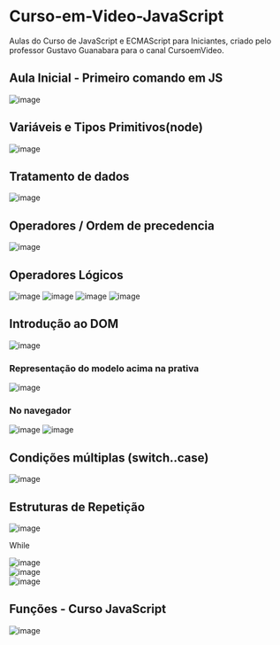 # Curso-em-Video-JavaScript
Aulas do Curso de JavaScript e ECMAScript para Iniciantes, criado pelo professor Gustavo Guanabara para o canal CursoemVideo. <br>
## Aula Inicial - Primeiro comando em JS<br>
![image](https://user-images.githubusercontent.com/81521722/201496205-14e5cc1c-6155-4b4a-adbd-030e9e246ebe.png)<br>

## Variáveis e Tipos Primitivos(node)<br>
![image](https://user-images.githubusercontent.com/81521722/201496548-c09428b3-7545-471b-a441-5191793fa2d7.png)
## Tratamento de dados<br>
![image](https://user-images.githubusercontent.com/81521722/201498071-c3236acc-1329-4f6f-9398-be574900e1c6.png)
## Operadores / Ordem de precedencia<br>
![image](https://user-images.githubusercontent.com/81521722/201523861-e6dd0355-45be-4e49-8269-942b99ebca11.png)
## Operadores Lógicos<br>
![image](https://user-images.githubusercontent.com/81521722/201524395-46b65ac1-f3d1-48cd-926b-339f74a1be73.png)
![image](https://user-images.githubusercontent.com/81521722/201524522-9442dba7-8fae-41ee-bd86-098f3bdc9e65.png)
![image](https://user-images.githubusercontent.com/81521722/201524796-b56e4612-7983-4468-a150-b9c32645089a.png)
![image](https://user-images.githubusercontent.com/81521722/201524956-39de6775-84a9-4fd8-8e55-e3980b22417c.png)
## Introdução ao DOM<br>
![image](https://user-images.githubusercontent.com/81521722/201537804-966a4fdd-94be-4cb3-a19b-d71c51f01b51.png)
### Representação do modelo acima na prativa<br>
![image](https://user-images.githubusercontent.com/81521722/201537870-f3d4ff2f-bb01-4fbf-aaba-a5430bf75188.png)
### No navegador<br>
![image](https://user-images.githubusercontent.com/81521722/201537901-3d21ed5d-38b3-4e95-85d7-6ebba927dad6.png)
![image](https://user-images.githubusercontent.com/81521722/201538533-b8d9b002-7fa6-467d-a6ed-44005c0eeae0.png)
##  Condições múltiplas (switch..case)<br>
![image](https://user-images.githubusercontent.com/81521722/201741369-c85e4d4c-58a7-400c-8a8d-ef1082a231f2.png)
## Estruturas de Repetição
![image](https://user-images.githubusercontent.com/81521722/201972730-12e5b7ab-9356-4360-8c69-ae5783880151.png)

<p>While</p>


![image](https://user-images.githubusercontent.com/81521722/201970274-cf221f21-6e70-4478-a0bd-6b1ae1dd18da.png)<br>
![image](https://user-images.githubusercontent.com/81521722/201972251-931bf3b0-426e-424d-8b35-0d46767955e3.png)<br>
![image](https://user-images.githubusercontent.com/81521722/202713982-2212785c-6b24-4c6b-8292-92b963a8507c.png)


## Funções - Curso JavaScript<br>

![image](https://user-images.githubusercontent.com/81521722/204057415-7a1cf2ba-38d6-4d64-96b6-5219467d3071.png)
















